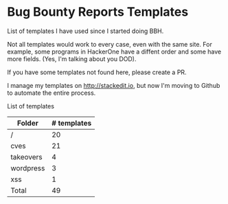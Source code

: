 # Bug Bounty Reports Templates

List of templates I have used since I started doing BBH. 

Not all templates would work to every case, even with the same site. For example, some programs in HackerOne have a diffent order and some have more fields. (Yes, I'm talking about you DOD). 


If you have some templates not found here, please create a PR. 

I manage my templates on http://stackedit.io, but now I'm moving to Github to automate the entire process.

List of templates 

| Folder | # templates |
|--|--|
| /  | 20 |
| cves | 21 |
| takeovers | 4|
| wordpress | 3| 
| xss| 1| 
| Total | 49 | 


